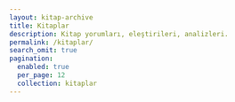 ```yaml
---
layout: kitap-archive
title: Kitaplar
description: Kitap yorumları, eleştirileri, analizleri.
permalink: /kitaplar/
search_omit: true
pagination: 
  enabled: true
  per_page: 12
  collection: kitaplar
---
```



